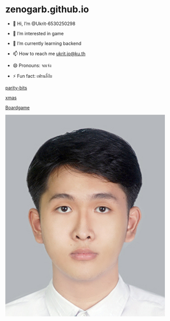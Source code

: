 # zenogarb.github.io

- 👋 Hi, I’m @Ukrit-6530250298
  
- 👀 I’m interested in game
  
- 🌱 I’m currently learning backend
  
- 📫 How to reach me ukrit.jo@ku.th
  
- 😄 Pronouns: จอเจ๋ง
  
- ⚡ Fun fact: เฟรนลี่งับ

[parity-bits](parity-bits.md)

[xmas](xmas.md)

[Boardgame](Boardgame.md)

![Profile Picture](picture/13.jpg)
